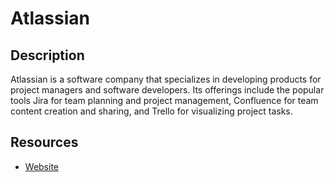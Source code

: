 # Atlassian

## Description
Atlassian is a software company that specializes in developing products for project managers and software developers. Its offerings include the popular tools Jira for team planning and project management, Confluence for team content creation and sharing, and Trello for visualizing project tasks.

## Resources
* [Website](atlassian.com)